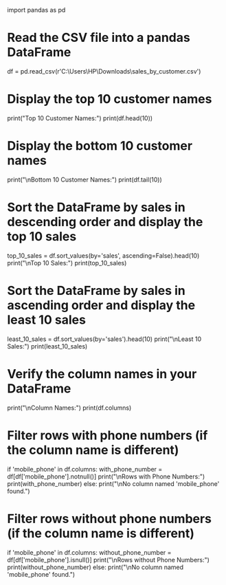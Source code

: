 import pandas as pd

# Read the CSV file into a pandas DataFrame
df = pd.read_csv(r'C:\Users\HP\Downloads\sales_by_customer.csv')

# Display the top 10 customer names
print("Top 10 Customer Names:")
print(df.head(10))

# Display the bottom 10 customer names
print("\nBottom 10 Customer Names:")
print(df.tail(10))

# Sort the DataFrame by sales in descending order and display the top 10 sales
top_10_sales = df.sort_values(by='sales', ascending=False).head(10)
print("\nTop 10 Sales:")
print(top_10_sales)

# Sort the DataFrame by sales in ascending order and display the least 10 sales
least_10_sales = df.sort_values(by='sales').head(10)
print("\nLeast 10 Sales:")
print(least_10_sales)

# Verify the column names in your DataFrame
print("\nColumn Names:")
print(df.columns)

# Filter rows with phone numbers (if the column name is different)
if 'mobile_phone' in df.columns:
    with_phone_number = df[df['mobile_phone'].notnull()]
    print("\nRows with Phone Numbers:")
    print(with_phone_number)
else:
    print("\nNo column named 'mobile_phone' found.")

# Filter rows without phone numbers (if the column name is different)
if 'mobile_phone' in df.columns:
    without_phone_number = df[df['mobile_phone'].isnull()]
    print("\nRows without Phone Numbers:")
    print(without_phone_number)
else:
    print("\nNo column named 'mobile_phone' found.")
